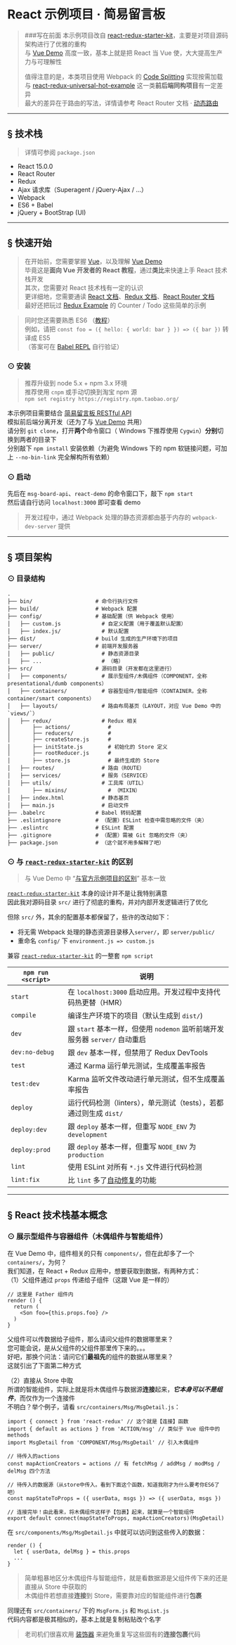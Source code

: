 # React 示例项目 · 简易留言板
[fork-from]: https://github.com/davezuko/react-redux-starter-kit
[universal]: https://github.com/erikras/react-redux-universal-hot-example
[code-splitting]: https://webpack.github.io/docs/code-splitting.html
[vue-demo]: https://github.com/kenberkeley/vue-demo
[vue-demo-difference]: https://github.com/kenberkeley/vue-demo#difference
[react-docs]: http://reactjs.cn/react/docs/getting-started.html
[redux-docs]: http://cn.redux.js.org/index.html
[redux-example]: https://github.com/reactjs/redux/tree/master/examples
[react-router-docs]: http://react-guide.github.io/react-router-cn/
[dynamic-routing]: http://react-guide.github.io/react-router-cn/docs/guides/advanced/DynamicRouting.html
[es6-tutorial]: http://es6.ruanyifeng.com/
[babel-repl]: http://babeljs.io/repl/ 
[eslint-auto-fix]: http://eslint.org/docs/user-guide/command-line-interface.html#fix
[decorator]: http://es6.ruanyifeng.com/#docs/decorator
[flux-action-pattern]: https://github.com/acdlite/flux-standard-action
[immutable]: https://github.com/facebook/immutable-js

> ###写在前面
> 本示例项目改自 [react-redux-starter-kit](fork-from)，主要是对项目源码架构进行了优雅的重构  
> 与 [Vue Demo](vue-demo) 高度一致，基本上就是把 React 当 Vue 使，大大提高生产力与可理解性
> 
> 值得注意的是，本类项目使用 Webpack 的 [Code Splitting](code-splitting) 实现按需加载  
> 与 [react-redux-universal-hot-example](universal) 这一类**前后端同构项目**有一定差异  
> 最大的差异在于路由的写法，详情请参考 React Router 文档 · [动态路由](dynamic-routing)
> 
> 

***

## <a name="features">&sect; 技术栈</a>
> 详情可参阅 `package.json`

* React 15.0.0
* React Router
* Redux
* Ajax 请求库（Superagent / jQuery-Ajax / ...）
* Webpack
* ES6 + Babel
* jQuery + BootStrap (UI)

***

## <a name="getting-started">&sect; 快速开始</a>
> 在开始前，您需要掌握 [Vue](http://cn.vuejs.org/)，以及理解 [Vue Demo](vue-demo)   
> 毕竟这是**面向 Vue 开发者的 React 教程**，通过**类比**来快速上手 React 技术栈开发  
> 其次，您需要对 React 技术栈有一定的认识    
> 更详细地，您需要通读 [React 文档](react-docs)、[Redux 文档](redux-docs)、[React Router 文档](react-router-docs)  
> 最好还把玩过 [Redux Example](redux-example) 的 Counter / Todo 这些简单的示例

> 同时您还需要熟悉 ES6 （[教程](es6-turtorial)）  
> 例如，请把 `const foo = ({ hello: { world: bar } }) => ({ bar })` 转译成 ES5  
> （答案可在 [Babel REPL](babel-repl) 自行验证）

### <a name="installation">⊙ 安装</a>
> 推荐升级到 node 5.x + npm 3.x 环境  
> 推荐使用 `cnpm` 或手动切换到淘宝 npm 源  
> `npm set registry https://registry.npm.taobao.org/`

本示例项目需要结合 [简易留言板 RESTful API](https://github.com/kenberkeley/msg-board-api)  
模拟前后端分离开发（还为了与 [Vue Demo](vue-demo) 共用）  
请分别 `git clone`，打开**两个**命令窗口（ Windows 下推荐使用 `Cygwin`）**分别**切换到两者的目录下  
分别敲下 `npm install` 安装依赖（为避免 Windows 下的 npm 软链接问题，可加上 `--no-bin-link` 完全解构所有依赖）

### <a name="start">⊙ 启动</a>
先后在 `msg-board-api`、`react-demo` 的命令窗口下，敲下 `npm start`  
然后请自行访问 `localhost:3000` 即可查看 demo    
> 开发过程中，通过 Webpack 处理的静态资源都由基于内存的 `webpack-dev-server` 提供

***

## <a name="architecture">&sect; 项目架构</a>
### <a name="tree">⊙ 目录结构</a>
```
.
├── bin/                    # 命令行执行文件
├── build/                  # Webpack 配置
├── config/                 # 基础配置（供 Webpack 使用）
│   ├── custom.js             # 自定义配置（用于覆盖默认配置）
│   ├── index.js/             # 默认配置
├── dist/                   # build 生成的生产环境下的项目
├── server/                 # 前端开发服务器
│   ├── public/               # 静态资源目录
│   ├── ...                   # （略）
├── src/                    # 源码目录（开发都在这里进行）
│   ├── components/           # 展示型组件/木偶组件（COMPONENT，全称 presentational/dumb components）
│   ├── containers/           # 容器型组件/智能组件（CONTAINER，全称 container/smart components）
│   ├── layouts/              # 路由布局基页（LAYOUT，对应 Vue Demo 中的 `views/`）
│   ├── redux/                # Redux 相关
│       ├── actions/            #
│       ├── reducers/           #
│       ├── createStore.js      #
│       ├── initState.js        # 初始化的 Store 定义
│       ├── rootReducer.js      #
│       ├── store.js            # 最终生成的 Store
│   ├── routes/               # 路由（ROUTE）
│   ├── services/             # 服务（SERVICE）
│   ├── utils/                # 工具库（UTIL）
│       ├── mixins/             # （MIXIN）
│   ├── index.html            # 静态基页
│   ├── main.js               # 启动文件
├── .babelrc                # Babel 转码配置
├── .eslintignore           # （配置）ESLint 检查中需忽略的文件（夹）
├── .eslintrc               # ESLint 配置
├── .gitignore              # （配置）需被 Git 忽略的文件（夹）
├── package.json            # （这个就不用多解释了吧）
```

### <a name="difference">⊙ 与 [`react-redux-starter-kit`](fork-from) 的区别</a>
> 与 Vue Demo 中 “[与官方示例项目的区别](vue-demo-difference)” 基本一致  

[`react-redux-starter-kit`](fork-from) 本身的设计并不是让我特别满意  
因此我对源码目录 `src/` 进行了彻底的重构，并对内部开发逻辑进行了优化  

但除 `src/` 外，其余的配置基本都保留了，些许的改动如下：
* 将无需 Webpack 处理的静态资源目录移入`server/`，即 `server/public/`
* 重命名 `config/` 下 `environment.js => custom.js` 

兼容 [`react-redux-starter-kit`](fork-from) 的一整套 `npm script`

|`npm run <script>`|说明|
|------------------|-----------|
|`start`|在 `localhost:3000` 启动应用。开发过程中支持代码热更替（HMR）|
|`compile`|编译生产环境下的项目（默认生成到 `dist/`)|
|`dev`|跟 `start` 基本一样，但使用 `nodemon` 监听前端开发服务器 `server/` 自动重启|
|`dev:no-debug`|跟 `dev` 基本一样，但禁用了 Redux DevTools|
|`test`|通过 Karma 运行单元测试，生成覆盖率报告|
|`test:dev`|Karma 监听文件改动进行单元测试，但不生成覆盖率报告|
|`deploy`|运行代码检测（linters），单元测试（tests），若都通过则生成 `dist/`|
|`deploy:dev`|跟 `deploy` 基本一样，但重写 `NODE_ENV` 为 `development`|
|`deploy:prod`|跟 `deploy` 基本一样，但重写 `NODE_ENV` 为 `production`|
|`lint`|使用 ESLint 对所有 `*.js` 文件进行代码检测|
|`lint:fix`|比 `lint` 多了[自动修复](eslint-auto-fix)的功能|

***

## <a name="react-stack-basic-concepts">&sect; React 技术栈基本概念</a>

### <a name="components">⊙ 展示型组件与容器组件（木偶组件与智能组件）</a>
在 Vue Demo 中，组件相关的只有 `components/`，但在此却多了一个 `containers/`，为何？  
我们知道，在 React + Redux 应用中，想要获取到数据，有两种方式：  
（1）父组件通过 `props` 传递给子组件（这跟 Vue 是一样的）

```
// 这里是 Father 组件内
render () {
  return (
    <Son foo={this.props.foo} />
  )
}
```
父组件可以传数据给子组件，那么请问父组件的数据哪里来？  
您可能会说，是从父组件的父组件那里传下来的。。。  
好吧，那换个问法：请问它们**最祖先**的组件的数据从哪里来？  
这就引出了下面第二种方式

（2）直接从 Store 中取  
所谓的智能组件，实际上就是将木偶组件与数据源**连接**起来，***它本身可以不是组件***，而仅作为一个连接件  
不明白？举个例子，请看 `src/containers/Msg/MsgDetail.js`：
```
import { connect } from 'react-redux' // 这个就是【连接】函数
import { default as actions } from 'ACTION/msg' // 类似于 Vue 组件中的 methods
import MsgDetail from 'COMPONENT/Msg/MsgDetail' // 引入木偶组件

// 待传入的actions
const mapActionCreators = actions // 有 fetchMsg / addMsg / modMsg / delMsg 四个方法

// 待传入的数据源（从store中传入。看到下面这个函数，知道我刚才为什么要考你ES6了吧）
const mapStateToProps = ({ userData, msgs }) => ({ userData, msgs })

// 连接完毕！由此看来，将木偶组件这样子【包裹】起来，就算是一个智能组件
export default connect(mapStateToProps, mapActionCreators)(MsgDetail)
```

在 `src/components/Msg/MsgDetail.js` 中就可以访问到这些传入的数据：
```
render () {
  let { userData, delMsg } = this.props
  ...
}
```
> 简单粗暴地区分木偶组件与智能组件，就是看数据源是父组件传下来的还是直接从 Store 中获取的  
> 木偶组件若想直接**连接**到 Store，需要靠对应的智能组件进行**包裹**
 
同理还有 `src/containers/` 下的 `MsgForm.js` 和 `MsgList.js`  
代码内容都是极其相似的，基本上就是复制粘贴改个名字  

> 老司机们很喜欢用 [装饰器](decorator) 来避免重复写这些固有的**连接包裹**代码

